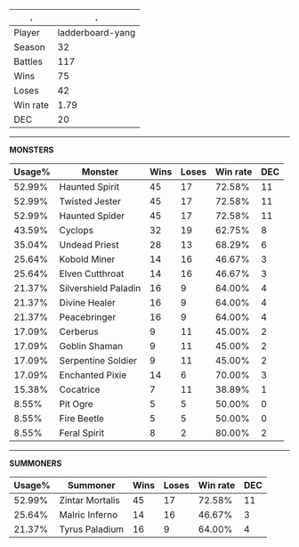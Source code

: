 .|.
|-|-
Player|ladderboard-yang
Season|32
Battles|117
Wins|75
Loses|42
Win rate|1.79
DEC|20

---
**MONSTERS**

Usage%|Monster|Wins|Loses|Win rate|DEC|
-|-|-|-|-|-|
52.99%|Haunted Spirit|45|17|72.58%|11|
52.99%|Twisted Jester|45|17|72.58%|11|
52.99%|Haunted Spider|45|17|72.58%|11|
43.59%|Cyclops|32|19|62.75%|8|
35.04%|Undead Priest|28|13|68.29%|6|
25.64%|Kobold Miner|14|16|46.67%|3|
25.64%|Elven Cutthroat|14|16|46.67%|3|
21.37%|Silvershield Paladin|16|9|64.00%|4|
21.37%|Divine Healer|16|9|64.00%|4|
21.37%|Peacebringer|16|9|64.00%|4|
17.09%|Cerberus|9|11|45.00%|2|
17.09%|Goblin Shaman|9|11|45.00%|2|
17.09%|Serpentine Soldier|9|11|45.00%|2|
17.09%|Enchanted Pixie|14|6|70.00%|3|
15.38%|Cocatrice|7|11|38.89%|1|
8.55%|Pit Ogre|5|5|50.00%|0|
8.55%|Fire Beetle|5|5|50.00%|0|
8.55%|Feral Spirit|8|2|80.00%|2|

---
**SUMMONERS**

Usage%|Summoner|Wins|Loses|Win rate|DEC|
-|-|-|-|-|-|
52.99%|Zintar Mortalis|45|17|72.58%|11|
25.64%|Malric Inferno|14|16|46.67%|3|
21.37%|Tyrus Paladium|16|9|64.00%|4|
